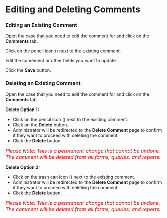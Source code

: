 # Editing and Deleting Comments

### Editing an Existing Comment

Open the case that you need to edit the comment for and click on the **Comments** tab.

Click on the pencil icon (<i class="fas fa-pencil-alt"></i>) next to the existing comment.

Edit the comement or other fields you want to update.

Click the **Save** button.
<br>

### Deleting an Existing Comment

Open the case that you need to edit the comment for and click on the **Comments** tab.

**Delete Option 1:**
* Click on the pencil icon (<i class="fas fa-pencil-alt"></i>) next to the existing comment.
* Click on the **Delete** button.
* Administrator will be redirected to the **Delete Comment** page to confirm if they want to proceed with deleting the comment.
* Click the **Delete** button.

<span style="font-size: 16px; color:red">*Please Note:  This is a permanent change that cannot be undone. The comment will be deleted from all forms, queries, and reports.*</span>

**Delete Option 2:**
* Click on the trash can icon (<i class="fas fa-trash-alt"></i>) next to the existing comment.
* Administrator will be redirected to the **Delete Comment** page to confirm if they want to proceed with deleting the comment.
* Click the **Delete** button.

<span style="font-size: 16px; color:red">*Please Note:  This is a permanent change that cannot be undone. The comment will be deleted from all forms, queries, and reports.*</span>

